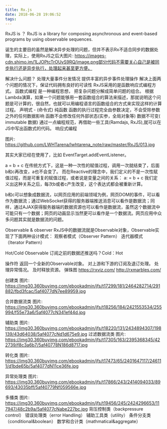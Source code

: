 ```yaml
---
title: Rx.js
date: 2018-06-28 19:06:52
tags:
---
```

RxJS is ？
RxJS is a library for composing asynchronous and event-based programs by using observable sequences.

诞生的主要目的虽然是解决异步处理的问题，但并不表示Rx不适合同步的数据处理，实际上，使用RxJS之后大图片: https://images-cdn.shimo.im/1LJOPtcTrOUvS9RQ/image.png部分代码不需要关心自己是被同步执行还是异步执行，处理起来甚至更方便。

解决什么问题？
处理大量事件分发情况
提供丰富的异步事件处理操作
解决上面两个问题的情况下，保证代码拥有良好的可读性
RxJS采用的是函数响应式编程方式。
函数式编程
是一种编程思想， 把复杂问题分解成简单问题的组合。
根据Lambda演算，如果一个问题能够用一套函数组合的算法来描述，那就说明这个问题是可计算的，很自然，也就可以用编程语言的函数组合的方式来实现这样的计算过程。
声明式 - (命令式)
纯函数
函数的执行过程完全由参数决定，不会受除参数之外的任何数据影响
函数不会修改任何外部状态(实参，全局对象等)
数据不可变(	immutable 数据)
通过一点编程规范，再借助一些工具(Ramdajs, RxJS),就可以在JS中写出函数式的代码。
响应式编程

图片: https://github.com/LWHTarena/lwhtarena_note/raw/master/RxJS/013.jpg

其实大家已经在使用了，比如 EventTarget.addEventListener。

a = b + c
在传统方式下，这是一种一次性的赋值过程，调用一次就结束了，后面b和c再改变，a也不会变了。
而在Reactive的理念中，我们定义的不是一次性赋值过程，而是可重复的赋值过程，或者说是变量之间的关系：
a: = b + c
我们定义出这种关系之后，每次b或者c产生改变，这个表达式都会被重新计算。

b和c可以想象成数据流，以网页应用的前端领域为例，网页DOM的事件，可以看作为数据流；通过WebSocket获得的服务器端推送消息可以看作是数据流；同样，通过AJAX获得服务器端的数据资源也可以看作是数据流，虽然这个数据流中可能只有一个数据；网页的动画显示当然更可以看作是一个数据流。网页应用中众多问题其实就是数据流的问题。

Observable & observer
RxJS中的数据流就是Observable对象，Observable实现了下面两种设计模式：
观察者模式（Observer Pattern） 
迭代器模式（Iterator Pattern）

Hot/Cold Observable
订阅之前的数据还推送吗？Cold：Hot

操作符
返回一个全新的Observable对象。
对上游和下游的订阅及退订处理。
处理异常情况。
及时释放资源。
弹珠图
https://rxviz.com/
http://rxmarbles.com/

创建类
图片: https://img30.360buyimg.com/ebookadmin/jfs/t17299/181/2464282714/291882/fbd3fcac/5af4077dN7ee89959.jpg


合并数据流类
图片: https://img30.360buyimg.com/ebookadmin/jfs/t18256/184/2421553534/255994/f55e73a6/5af4077cN341ef44d.jpg

辅助类
图片: https://img30.360buyimg.com/ebookadmin/jfs/t18220/131/2434894307/198139/43d64038/5af4077cNd1d675e9.jpg
过滤数据流类
图片: https://img30.360buyimg.com/ebookadmin/jfs/t17305/163/2395368345/422739/f8c3a6b7/5af40778N186d8717.jpg

转化类
图片: https://img30.360buyimg.com/ebookadmin/jfs/t17473/65/2401647117/246111/d1bde65b/5af4077dN11ce36fe.jpg

异常处理类
图片: https://img30.360buyimg.com/ebookadmin/jfs/t17866/243/2414094033/89693/43035bff/5af40779Nf059566e.jpg


多播类
图片: https://img30.360buyimg.com/ebookadmin/jfs/t19456/245/2424296653/117947/48c2b9a/5af4077cNabe227bc.jpg
背压控制类（backpressure control）
错误处理类（error Handling） 
辅助工具类（utility） 
条件分支类（conditional&boolean） 
数学和合计类（mathmatical&aggregate）